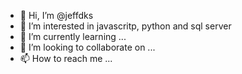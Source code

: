- 👋 Hi, I’m @jeffdks
- 👀 I’m interested in javascritp, python and sql server
- 🌱 I’m currently learning ...
- 💞️ I’m looking to collaborate on ...
- 📫 How to reach me ...

<!---
jeffdks/jeffdks is a ✨ special ✨ repository because its `README.md` (this file) appears on your GitHub profile.
You can click the Preview link to take a look at your changes.
--->
